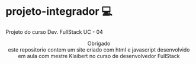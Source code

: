 # projeto-integrador 💻
 Projeto do curso Dev. FullStack
 UC - 04
 
 <p align="center">
    Obrigado <br>
    este repositorio contem um site criado com html e javascript desenvolvido em aula com mestre Klaibert no curso de desenvolvedor FullStack
  </p>
</p>
